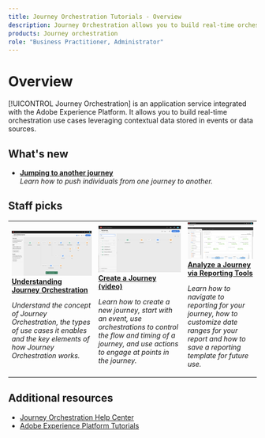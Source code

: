 ```yaml
---
title: Journey Orchestration Tutorials - Overview
description: Journey Orchestration allows you to build real-time orchestration use cases leveraging contextual data stored in events or data sources
products: Journey orchestration
role: "Business Practitioner, Administrator"
---
```


# Overview

[!UICONTROL Journey Orchestration] is an application service integrated with the Adobe Experience Platform. It allows you to build real-time orchestration use cases leveraging contextual data stored in events or data sources.

## What's new

* **[Jumping to another journey](/help/building-a-journey/jumping-to-another-journey.md)**
    <br>
    *Learn how to push individuals from one journey to another.*

## Staff picks

<table>
<tr>
  <td>
    <a href="./understanding-journey-orchestration.md">
      <img alt="Understanding Journey Orchestration" src="./assets/journey-orchestration-example.png"/>
    </a>
    <div>
      <a href="./understanding-journey-orchestration.md">
    <strong>Understanding Journey Orchestration</strong>
    </a>
    </div>
    <p>
    <em>Understand the concept of Journey Orchestration, the types of use cases it enables and the key elements of how Journey Orchestration works.</em>
    <p>
  </td>
  <td>
    <a href="./building-a-journey/creating-a-journey.md">
        <img alt="Create a Journey (video)" src="./assets/journey34.png"/>
    </a>
    <div>
      <a href="./building-a-journey/creating-a-journey.md">
    <strong>Create a Journey (video)</strong>
    </a>
    </div>
    <p>
    <em>Learn how to create a new journey, start with an event, use  orchestrations to control the flow and timing of a journey, and use actions to engage at points in the journey.</em>
    <p>
  </td>
  <td>
   <a href="./analyze-a-journey-via-reporting-tools.md">
      <img alt="Analyze a Journey via Reporting Tools" src="./assets/dynamic_report_journey_8.png" />
    </a>
    <div>
      <a href="./analyze-a-journey-via-reporting-tools.md">
    <strong>Analyze a Journey via Reporting Tools</strong>
    </a>
    </div>
    <p>
    <em>Learn how to navigate to reporting for your journey, how to customize date ranges for your report and how to save a reporting template for future use. </em>
    <p>
  </td>
</tr>
</table>

## Additional resources

* [Journey Orchestration Help Center](https://docs.adobe.com/content/help/en/journeys/using/journey-orchestration-home.html)
* [Adobe Experience Platform Tutorials](https://docs.adobe.com/content/help/en/platform-learn/tutorials/overview.html)
  